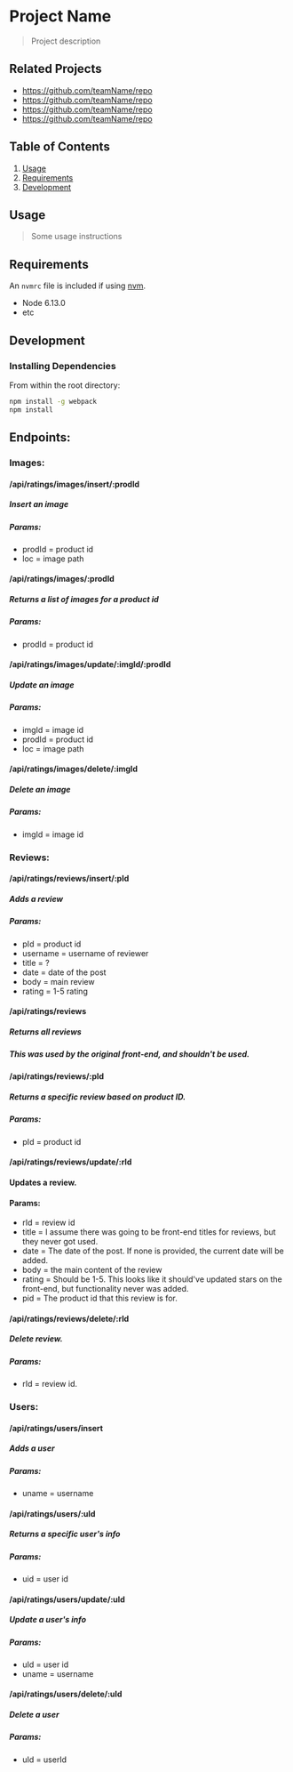 # Project Name

> Project description

## Related Projects

  - https://github.com/teamName/repo
  - https://github.com/teamName/repo
  - https://github.com/teamName/repo
  - https://github.com/teamName/repo

## Table of Contents

1. [Usage](#Usage)
1. [Requirements](#requirements)
1. [Development](#development)

## Usage

> Some usage instructions

## Requirements

An `nvmrc` file is included if using [nvm](https://github.com/creationix/nvm).

- Node 6.13.0
- etc

## Development

### Installing Dependencies

From within the root directory:

```sh
npm install -g webpack
npm install
```

## Endpoints:
### Images:
#### /api/ratings/images/insert/:prodId
##### Insert an image
##### Params:
- prodId = product id
- loc = image path

#### /api/ratings/images/:prodId
##### Returns a list of images for a product id
##### Params:
- prodId = product id

#### /api/ratings/images/update/:imgId/:prodId
##### Update an image
##### Params:
- imgId = image id
- prodId = product id
- loc = image path

#### /api/ratings/images/delete/:imgId
##### Delete an image
##### Params:
- imgId = image id

### Reviews:
#### /api/ratings/reviews/insert/:pId
##### Adds a review
##### Params:
- pId = product id
- username = username of reviewer
- title = ?
- date = date of the post
- body = main review
- rating = 1-5 rating

#### /api/ratings/reviews
##### Returns all reviews
##### This was used by the original front-end, and shouldn't be used.

#### /api/ratings/reviews/:pId
##### Returns a specific review based on product ID.
##### Params:
- pId = product id

#### /api/ratings/reviews/update/:rId
#### Updates a review.
#### Params:
- rId = review id
- title = I assume there was going to be front-end titles for reviews, but they never got used.
- date = The date of the post. If none is provided, the current date will be added.
- body = the main content of the review
- rating = Should be 1-5. This looks like it should've updated stars on the front-end, but functionality never was added.
- pid = The product id that this review is for.

#### /api/ratings/reviews/delete/:rId
##### Delete review.
##### Params:
- rId = review id.

### Users:
#### /api/ratings/users/insert
##### Adds a user
##### Params:
- uname = username

#### /api/ratings/users/:uId
##### Returns a specific user's info
##### Params:
- uid = user id

#### /api/ratings/users/update/:uId
##### Update a user's info
##### Params:
- uId = user id
- uname = username

#### /api/ratings/users/delete/:uId
##### Delete a user
##### Params:
- uId = userId